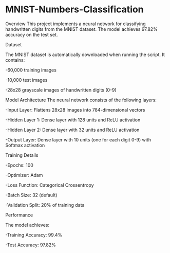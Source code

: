# MNIST-Numbers-Classification
Overview
This project implements a neural network for classifying handwritten digits from the MNIST dataset. The model achieves 97.82% accuracy on the test set.

Dataset

The MNIST dataset is automatically downloaded when running the script. It contains:

   -60,000 training images

   -10,000 test images

   -28x28 grayscale images of handwritten digits (0-9)
    
Model Architecture
The neural network consists of the following layers:    

   -Input Layer: Flattens 28x28 images into 784-dimensional vectors

   -Hidden Layer 1: Dense layer with 128 units and ReLU activation

   -Hidden Layer 2: Dense layer with 32 units and ReLU activation

   -Output Layer: Dense layer with 10 units (one for each digit 0-9) with Softmax activation

Training Details

   -Epochs: 100

   -Optimizer: Adam

   -Loss Function: Categorical Crossentropy

   -Batch Size: 32 (default)

   -Validation Split: 20% of training data

Performance

The model achieves:

   -Training Accuracy: 99.4%

   -Test Accuracy: 97.82%

